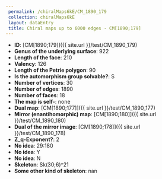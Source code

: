 ```yaml
--- 
 permalink: /chiralMaps6kE/CM_1890_179 
 collection: chiralMaps6kE
 layout: dataEntry
 title: Chiral maps up to 6000 edges - CM[1890;179]
---
```


- **ID**: [CM[1890;179]]({{ site.url }}/test/CM_1890_179)
- **Genus of the underlying surface**: 922
- **Length of the face**: 210
- **Valency**: 126
- **Length of the Petrie polygon**: 90
- **Is the automorphism group solvable?**: S
- **Number of vertices**: 30
- **Number of edges**: 1890
- **Number of faces**: 18
- **The map is self-**: none
- **Dual map**: [CM[1890;177]]({{ site.url }}/test/CM_1890_177)
- **Mirror (enantihomorphic) map**: [CM[1890;180]]({{ site.url }}/test/CM_1890_180)
- **Dual of the mirror image**: [CM[1890;178]]({{ site.url }}/test/CM_1890_178)
- **Z_q-Exponent?**: 2
- **No idea**:  29:180
- **No idea**: Y
- **No idea**: N
- **Skeleton**: Sk(30;6)^21
- **Some other kind of skeleton**: nan
